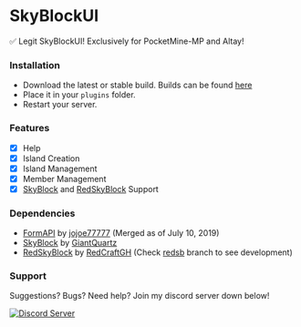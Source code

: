 # SkyBlockUI
✅ Legit SkyBlockUI! Exclusively for PocketMine-MP and Altay!

### Installation

- Download the latest or stable build. Builds can be found [here](https://github.com/TheRealKizu/SkyBlockUI/releases)
- Place it in your `plugins` folder.
- Restart your server.

### Features

- [x] Help
- [x] Island Creation
- [x] Island Management
- [x] Member Management
- [x] [SkyBlock](https://poggit.pmmp.io/p/SkyBlock/2.3.3) and [RedSkyBlock](https://poggit.pmmp.io/p/RedSkyBlock/3.1.1) Support

### Dependencies

- [FormAPI](https://poggit.pmmp.io/p/FormAPI) by [jojoe77777](https://github.com/jojoe77777) (Merged as of July 10, 2019)
- [SkyBlock](https://poggit.pmmp.io/p/SkyBlock/2.3.3) by [GiantQuartz](https://github.com/GiantQuartz)
- [RedSkyBlock](https://poggit.pmmp.io/p/RedSkyBlock/3.1.1) by [RedCraftGH](https://github.com/RedCraftGH) (Check [redsb](https://github.com/TheRealKizu/SkyBlockUI/tree/redsb) branch to see development)

### Support

Suggestions? Bugs? Need help? Join my discord server down below!

<a href="https://discord.gg/SdjhdXp"><img src="https://discordapp.com/api/guilds/602329130977067019/embed.png" alt="Discord Server"/></a>
